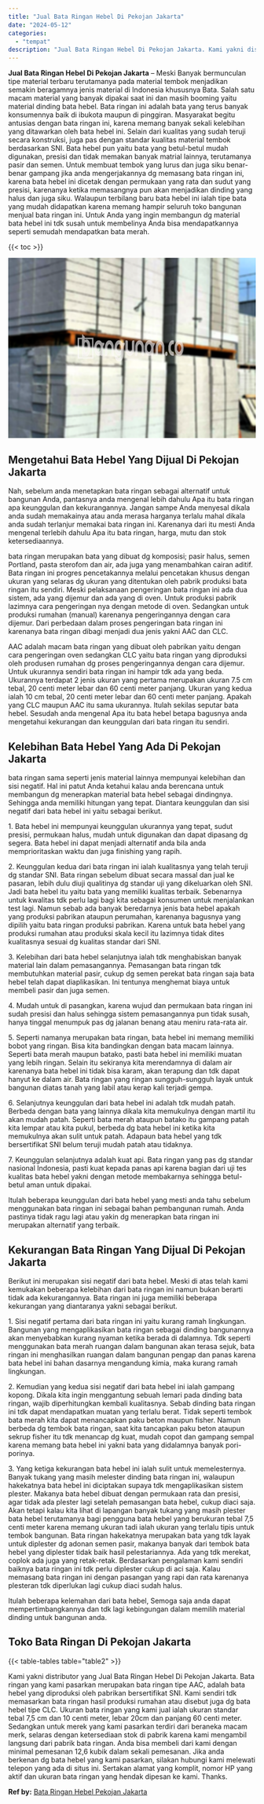 ```yaml
---
title: "Jual Bata Ringan Hebel Di Pekojan Jakarta"
date: "2024-05-12"
categories: 
  - "tempat"
description: "Jual Bata Ringan Hebel Di Pekojan Jakarta. Kami yakni distributor yang Jual Bata Ringan Hebel Di Pekojan Jakarta. Bata ringan yang kami pasarkan merupakan ba..."
---
```


**Jual Bata Ringan Hebel Di Pekojan Jakarta** – Meski Banyak bermunculan tipe material terbaru terutamanya pada material tembok menjadikan semakin beragamnya jenis material di Indonesia khususnya Bata. Salah satu macam material yang banyak dipakai saat ini dan masih booming yaitu material dinding bata hebel. Bata ringan ini adalah bata yang terus banyak konsumennya baik di ibukota maupun di pinggiran. Masyarakat begitu antusias dengan bata ringan ini, karena memang banyak sekali kelebihan yang ditawarkan oleh bata hebel ini. Selain dari kualitas yang sudah teruji secara konstruksi, juga pas dengan standar kualitas material tembok berdasarkan SNI. Bata hebel pun yaitu bata yang betul-betul mudah digunakan, presisi dan tidak memakan banyak matrial lainnya, terutamanya pasir dan semen. Untuk membuat tembok yang lurus dan juga siku benar-benar gampang jika anda mengerjakannya dg memasang bata ringan ini, karena bata hebel ini dicetak dengan permukaan yang rata dan sudut yang presisi, karenanya ketika memasangnya pun akan menjadikan dinding yang halus dan juga siku. Walaupun terbilang baru bata hebel ini ialah tipe bata yang mudah didapatkan karena memang hampir seluruh toko bangunan menjual bata ringan ini. Untuk Anda yang ingin membangun dg material bata hebel ini tdk susah untuk membelinya Anda bisa mendapatkannya seperti semudah mendapatkan bata merah.

{{< toc >}}

![Jual Bata Ringan Hebel Di Pekojan Jakarta](/images/jual-hebel-murah-03.png)

## Mengetahui Bata Hebel Yang Dijual Di Pekojan Jakarta

Nah, sebelum anda menetapkan bata ringan sebagai alternatif untuk bangunan Anda, pantasnya anda mengenal lebih dahulu Apa itu bata ringan apa keunggulan dan kekurangannya. Jangan sampe Anda menyesal dikala anda sudah memakainya atau anda merasa harganya terlalu mahal dikala anda sudah terlanjur memakai bata ringan ini. Karenanya dari itu mesti Anda mengenal terlebih dahulu Apa itu bata ringan, harga, mutu dan stok ketersediaannya.

bata ringan merupakan bata yang dibuat dg komposisi; pasir halus, semen Portland, pasta sterofom dan air, ada juga yang menambahkan cairan aditif. Bata ringan ini progres pencetakannya melalui pencetakan khusus dengan ukuran yang selaras dg ukuran yang ditentukan oleh pabrik produksi bata ringan itu sendiri. Meski pelaksanaan pengeringan bata ringan ini ada dua sistem, ada yang dijemur dan ada yang di oven. Untuk produksi pabrik lazimnya cara pengeringan nya dengan metode di oven. Sedangkan untuk produksi rumahan (manual) karenanya pengeringannya dengan cara dijemur. Dari perbedaan dalam proses pengeringan bata ringan ini karenanya bata ringan dibagi menjadi dua jenis yakni AAC dan CLC.

AAC adalah macam bata ringan yang dibuat oleh pabrikan yaitu dengan cara pengeringan oven sedangkan CLC yaitu bata ringan yang diproduksi oleh produsen rumahan dg proses pengeringannya dengan cara dijemur. Untuk ukurannya sendiri bata ringan ini hampir tdk ada yang beda. Ukurannya terdapat 2 jenis ukuran yang pertama merupakan ukuran 7.5 cm tebal, 20 centi meter lebar dan 60 centi meter panjang. Ukuran yang kedua ialah 10 cm tebal, 20 centi meter lebar dan 60 centi meter panjang. Apakah yang CLC maupun AAC itu sama ukurannya. Itulah sekilas seputar bata hebel. Sesudah anda mengenal Apa itu bata hebel betapa bagusnya anda mengetahui kekurangan dan keunggulan dari bata ringan itu sendiri.

## Kelebihan Bata Hebel Yang Ada Di Pekojan Jakarta

bata ringan sama seperti jenis material lainnya mempunyai kelebihan dan sisi negatif. Hal ini patut Anda ketahui kalau anda berencana untuk membangun dg menerapkan material bata hebel sebagai dindingnya. Sehingga anda memiliki hitungan yang tepat. Diantara keunggulan dan sisi negatif dari bata hebel ini yaitu sebagai berikut.

1\. Bata hebel ini mempunyai keunggulan ukurannya yang tepat, sudut presisi, permukaan halus, mudah untuk digunakan dan dapat dipasang dg segera. Bata hebel ini dapat menjadi alternatif anda bila anda memprioritaskan waktu dan juga finishing yang rapih.

2\. Keunggulan kedua dari bata ringan ini ialah kualitasnya yang telah teruji dg standar SNI. Bata ringan sebelum dibuat secara massal dan jual ke pasaran, lebih dulu diuji qualitinya dg standar uji yang dikeluarkan oleh SNI. Jadi bata hebel itu yaitu bata yang memiliki kualitas terbaik. Sebenarnya untuk kwalitas tdk perlu lagi bagi kita sebagai konsumen untuk menjalankan test lagi. Namun sebab ada banyak beredarnya jenis bata hebel apakah yang produksi pabrikan ataupun perumahan, karenanya bagusnya yang dipilih yaitu bata ringan produksi pabrikan. Karena untuk bata hebel yang produksi rumahan atau produksi skala kecil itu lazimnya tidak dites kualitasnya sesuai dg kualitas standar dari SNI.

3\. Kelebihan dari bata hebel selanjutnya ialah tdk menghabiskan banyak material lain dalam pemasangannya. Pemasangan bata ringan tdk membutuhkan material pasir, cukup dg semen perekat bata ringan saja bata hebel telah dapat diaplikasikan. Ini tentunya menghemat biaya untuk membeli pasir dan juga semen.

4\. Mudah untuk di pasangkan, karena wujud dan permukaan bata ringan ini sudah presisi dan halus sehingga sistem pemasangannya pun tidak susah, hanya tinggal menumpuk pas dg jalanan benang atau meniru rata-rata air.

5\. Seperti namanya merupakan bata ringan, bata hebel ini memang memiliki bobot yang ringan. Bisa kita bandingkan dengan bata macam lainnya. Seperti bata merah maupun batako, pasti bata hebel ini memiliki muatan yang lebih ringan. Selain itu sekiranya kita merendamnya di dalam air karenanya bata hebel ini tidak bisa karam, akan terapung dan tdk dapat hanyut ke dalam air. Bata ringan yang ringan sungguh-sungguh layak untuk bangunan diatas tanah yang labil atau kerap kali terjadi gempa.

6\. Selanjutnya keunggulan dari bata hebel ini adalah tdk mudah patah. Berbeda dengan bata yang lainnya dikala kita memukulnya dengan martil itu akan mudah patah. Seperti bata merah ataupun batako itu gampang patah kita lempar atau kita pukul, berbeda dg bata hebel ini ketika kita memukulnya akan sulit untuk patah. Adapaun bata hebel yang tdk bersertifikat SNI belum teruji mudah patah atau tidaknya.

7\. Keunggulan selanjutnya adalah kuat api. Bata ringan yang pas dg standar nasional Indonesia, pasti kuat kepada panas api karena bagian dari uji tes kualitas bata hebel yakni dengan metode membakarnya sehingga betul-betul aman untuk dipakai.

Itulah beberapa keunggulan dari bata hebel yang mesti anda tahu sebelum menggunakan bata ringan ini sebagai bahan pembangunan rumah. Anda pastinya tidak ragu lagi atau yakin dg menerapkan bata ringan ini merupakan alternatif yang terbaik.

## Kekurangan Bata Ringan Yang Dijual Di Pekojan Jakarta

Berikut ini merupakan sisi negatif dari bata hebel. Meski di atas telah kami kemukakan beberapa kelebihan dari bata ringan ini namun bukan berarti tidak ada kekurangannya. Bata ringan ini juga memiliki beberapa kekurangan yang diantaranya yakni sebagai berikut.

1\. Sisi negatif pertama dari bata ringan ini yaitu kurang ramah lingkungan. Bangunan yang mengaplikasikan bata ringan sebagai dinding bangunannya akan menyebabkan kurang nyaman ketika berada di dalamnya. Tdk seperti menggunakan bata merah ruangan dalam bangunan akan terasa sejuk, bata ringan ini menghasilkan ruangan dalam bangunan pengap dan panas karena bata hebel ini bahan dasarnya mengandung kimia, maka kurang ramah lingkungan.

2\. Kemudian yang kedua sisi negatif dari bata hebel ini ialah gampang kopong. Dikala kita ingin menggantung sebuah lemari pada dinding bata ringan, wajib diperhitungkan kembali kualitasnya. Sebab dinding bata ringan ini tdk dapat mendapatkan muatan yang terlalu berat. Tidak seperti tembok bata merah kita dapat menancapkan paku beton maupun fisher. Namun berbeda dg tembok bata ringan, saat kita tancapkan paku beton ataupun sekrup fisher itu tdk menancap dg kuat, mudah copot dan gampang sempal karena memang bata hebel ini yakni bata yang didalamnya banyak pori-porinya.

3\. Yang ketiga kekurangan bata hebel ini ialah sulit untuk memelesternya. Banyak tukang yang masih melester dinding bata ringan ini, walaupun hakekatnya bata hebel ini diciptakan supaya tdk mengaplikasikan sistem plester. Makanya bata hebel dibuat dengan permukaan rata dan presisi, agar tidak ada plester lagi setelah pemasangan bata hebel, cukup diaci saja. Akan tetapi kalau kita lihat di lapangan banyak tukang yang masih plester bata hebel terutamanya bagi pengguna bata hebel yang berukuran tebal 7,5 centi meter karena memang ukuran tadi ialah ukuran yang terlalu tipis untuk tembok bangunan. Bata ringan hakekatnya merupakan bata yang tdk layak untuk diplester dg adonan semen pasir, makanya banyak dari tembok bata hebel yang diplester tidak baik hasil pelestariannya. Ada yang tdk merekat, coplok ada juga yang retak-retak. Berdasarkan pengalaman kami sendiri baiknya bata ringan ini tdk perlu diplester cukup di aci saja. Kalau memasang bata ringan ini dengan pasangan yang rapi dan rata karenanya plesteran tdk diperlukan lagi cukup diaci sudah halus.

Itulah beberapa kelemahan dari bata hebel, Semoga saja anda dapat mempertimbangkannya dan tdk lagi kebingungan dalam memilih material dinding untuk bangunan anda.

## Toko Bata Ringan Di Pekojan Jakarta

{{< table-tables table="table2" >}}

Kami yakni distributor yang Jual Bata Ringan Hebel Di Pekojan Jakarta. Bata ringan yang kami pasarkan merupakan bata ringan tipe AAC, adalah bata hebel yang diproduksi oleh pabrikan bersertifikat SNI. Kami sendiri tdk memasarkan bata ringan hasil produksi rumahan atau disebut juga dg bata hebel tipe CLC. Ukuran bata ringan yang kami jual ialah ukuran standar tebal 7,5 cm dan 10 centi meter, lebar 20cm dan panjang 60 centi meter. Sedangkan untuk merek yang kami pasarkan terdiri dari beraneka macam merk, selaras dengan ketersediaan stok di pabrik karena kami mengambil langsung dari pabrik bata ringan. Anda bisa membeli dari kami dengan minimal pemesanan 12,6 kubik dalam sekali pemesanan. Jika anda berkenan dg bata hebel yang kami pasarkan, silakan hubungi kami melewati telepon yang ada di situs ini. Sertakan alamat yang komplit, nomor HP yang aktif dan ukuran bata ringan yang hendak dipesan ke kami. Thanks.

**Ref by:** [Bata Ringan Hebel Pekojan Jakarta](https://id.wikipedia.org/wiki/Bata)
